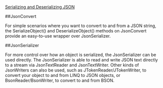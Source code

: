 ﻿[Serializing and Deserializing JSON](http://www.newtonsoft.com/json/help/html/SerializingJSON.htm)

##JsonConvert

For simple scenarios where you want to convert to and from a JSON string, the SerializeObject()  and DeserializeObject() 
 methods on JsonConvert provide an easy-to-use wrapper over JsonSerializer.


##JsonSerializer

For more control over how an object is serialized, the JsonSerializer can be used directly.
 The JsonSerializer is able to read and write JSON text directly to a stream via JsonTextReader and JsonTextWriter. 
Other kinds of JsonWriters can also be used, such as JTokenReader/JTokenWriter, to convert your object to and from LINQ to JSON objects,
 or BsonReader/BsonWriter, to convert to and from BSON.
